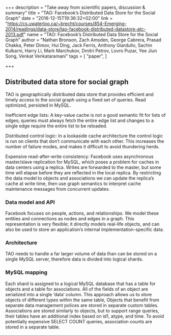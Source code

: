 +++
description = "Take away from scientific papers, discussion & summary"
title = "TAO: Facebook’s Distributed Data Store for the Social Graph"
date = "2016-12-15T19:36:32+02:00"
link = "https://cs.uwaterloo.ca/~brecht/courses/854-Emerging-2014/readings/data-store/tao-facebook-distributed-datastore-atc-2013.pdf"
name = "TAO: Facebook’s Distributed Data Store for the Social Graph"
author = "Nathan Bronson, Zach Amsden, George Cabrera, Prasad Chakka, Peter Dimov, Hui Ding, Jack Ferris, Anthony Giardullo, Sachin Kulkarni, Harry Li, Mark Marchukov, Dmitri Petrov, Lovro Puzar, Yee Jiun Song, Venkat Venkataramani"
tags = [
  "paper",
]

+++

## Distributed data store for social graph

TAO is geographically distributed data store that provides efficient and timely
access to the social graph using a fixed set of queries.
Read optimized, persisted in MySQL.

Inefficient edge lists: A key-value cache is not a good
semantic fit for lists of edges; queries must always fetch
the entire edge list and changes to a single edge require
the entire list to be reloaded.

Distributed control logic: In a lookaside cache architecture
the control logic is run on clients that don’t communicate
with each other. This increases the number of
failure modes, and makes it difficult to avoid thundering herds.

Expensive read-after-write consistency: Facebook
uses asynchronous master/slave replication for MySQL,
which poses a problem for caches in data centers using a
replica. Writes are forwarded to the master, but some
time will elapse before they are reflected in the local
replica. By restricting the data model
to objects and associations we can update the replica’s
cache at write time, then use graph semantics to interpret
cache maintenance messages from concurrent updates.


### Data model and API

Facebook focuses on people, actions, and relationships.
We model these entities and connections as nodes and
edges in a graph. This representation is very flexible;
it directly models real-life objects, and can also be used
to store an application’s internal implementation-specific
data.

### Architecture

TAO needs to handle a far larger volume of data than can be stored on a
single MySQL server, therefore data is divided into logical shards.

### MySQL mapping

Each shard is assigned to a logical MySQL database
that has a table for objects and a table
for associations. All of the fields of an object are serialized into a
single ‘data‘ column. This approach allows
us to store objects of different types within the same table,
Objects that benefit from separate data management
polices are stored in separate custom tables.
Associations are stored similarly to objects, but to support
range queries, their tables have an additional index
based on id1, atype, and time. To avoid potentially expensive
SELECT COUNT queries, association counts
are stored in a separate table.
